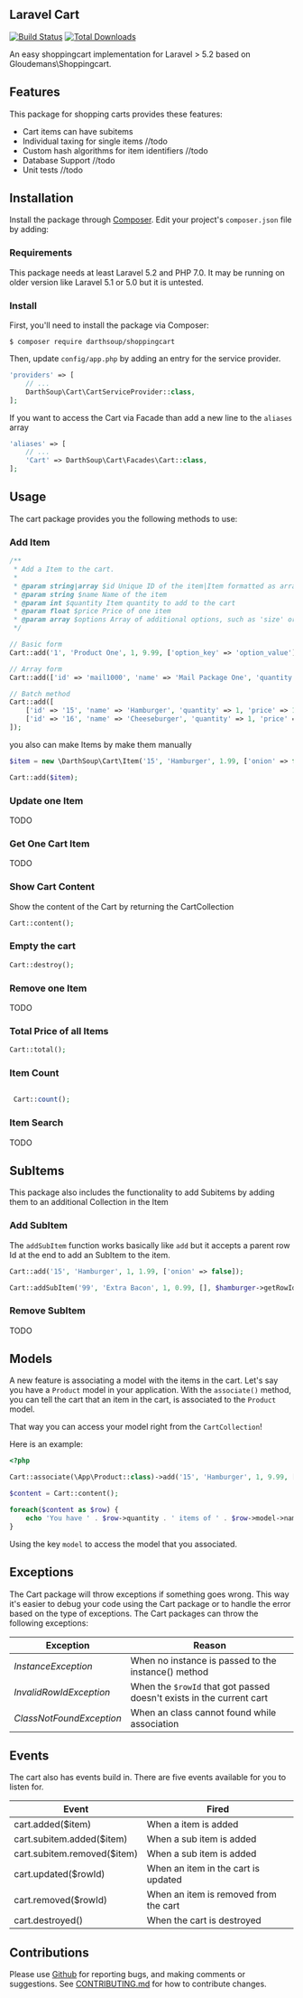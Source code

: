 ## Laravel Cart

[![Build Status](https://travis-ci.org/darthsoup/laravel-shoppingcart.svg?branch=master)](https://travis-ci.org/darthsoup/laravel-shopsauceart)
[![Total Downloads](https://poser.pugx.org/darthsoup/shoppingcart/downloads)](https://packagist.org/packages/darthsoup/shoppingcart)

An easy shoppingcart implementation for Laravel > 5.2 based on Gloudemans\Shoppingcart.

## Features

This package for shopping carts provides these features:

* Cart items can have subitems
* Individual taxing for single items //todo
* Custom hash algorithms for item identifiers //todo
* Database Support //todo
* Unit tests //todo

## Installation

Install the package through [Composer](http://getcomposer.org/). Edit your project's `composer.json` file by adding:

### Requirements

This package needs at least Laravel 5.2 and PHP 7.0. It may be running on older version like Laravel 5.1 or 5.0 but it is untested.

### Install

First, you'll need to install the package via Composer:

```shell
$ composer require darthsoup/shoppingcart
```

Then, update `config/app.php` by adding an entry for the service provider.

```php
'providers' => [
    // ...
    DarthSoup\Cart\CartServiceProvider::class,
];
```

If you want to access the Cart via Facade than add a new line to the `aliases` array

```php
'aliases' => [
    // ...
    'Cart' => DarthSoup\Cart\Facades\Cart::class,
];
```

## Usage

The cart package provides you the following methods to use:


### Add Item

```php
/**
 * Add a Item to the cart.
 *
 * @param string|array $id Unique ID of the item|Item formatted as array|Array of items
 * @param string $name Name of the item
 * @param int $quantity Item quantity to add to the cart
 * @param float $price Price of one item
 * @param array $options Array of additional options, such as 'size' or 'color'
 */

// Basic form
Cart::add('1', 'Product One', 1, 9.99, ['option_key' => 'option_value']);

// Array form
Cart::add(['id' => 'mail1000', 'name' => 'Mail Package One', 'quantity' => 5, 'price' => 4.99, 'options' => []]);

// Batch method
Cart::add([
    ['id' => '15', 'name' => 'Hamburger', 'quantity' => 1, 'price' => 1.99],
    ['id' => '16', 'name' => 'Cheeseburger', 'quantity' => 1, 'price' => 2.49, 'options' => ['onion' => false]]
]);
```

you also can make Items by make them manually 

```php
$item = new \DarthSoup\Cart\Item('15', 'Hamburger', 1.99, ['onion' => false]);

Cart::add($item);
```

### Update one Item

TODO

### Get One Cart Item

TODO


### Show Cart Content

Show the content of the Cart by returning the CartCollection

```php
Cart::content();
```

### Empty the cart

```php
Cart::destroy();
```

### Remove one Item

TODO

### Total Price of all Items

```php
Cart::total();
```

### Item Count

```php

 Cart::count();
```

### Item Search

TODO 

## SubItems

This package also includes the functionality to add Subitems by adding them to an additional Collection in the Item

### Add SubItem

The `addSubItem` function works basically like `add` but it accepts a parent row Id at the end to add an SubItem
to the item.

```php
Cart::add('15', 'Hamburger', 1, 1.99, ['onion' => false]);

Cart::addSubItem('99', 'Extra Bacon', 1, 0.99, [], $hamburger->getRowId())
```

### Remove SubItem

TODO 


## Models
A new feature is associating a model with the items in the cart. Let's say you have a `Product` model in your application. With the `associate()` method, you can tell the cart that an item in the cart, is associated to the `Product` model. 

That way you can access your model right from the `CartCollection`!

Here is an example:

```php
<?php 

Cart::associate(\App\Product::class)->add('15', 'Hamburger', 1, 9.99, ['extra_sauce' => true]);

$content = Cart::content();

foreach($content as $row) {
	echo 'You have ' . $row->quantity . ' items of ' . $row->model->name . ' with description: "' . $row->model->description . '" in your cart.';
}
```
Using the key `model` to access the model that you associated.

## Exceptions
The Cart package will throw exceptions if something goes wrong. This way it's easier to debug your code using the Cart package or to handle the error based on the type of exceptions. The Cart packages can throw the following exceptions:

| Exception                             | Reason                                                                            |
| ------------------------------------- | --------------------------------------------------------------------------------- |
| *InstanceException*                   | When no instance is passed to the instance() method                               |
| *InvalidRowIdException*               | When the `$rowId` that got passed doesn't exists in the current cart              |
| *ClassNotFoundException*              | When an class cannot found while association |

## Events

The cart also has events build in. There are five events available for you to listen for.

| Event                          | Fired                                   |
| ------------------------------ | --------------------------------------- |
| cart.added($item)              | When a item is added                    |
| cart.subitem.added($item)      | When a sub item is added                |
| cart.subitem.removed($item)    | When a sub item is added                |
| cart.updated($rowId)           | When an item in the cart is updated     |
| cart.removed($rowId)           | When an item is removed from the cart   |
| cart.destroyed()               | When the cart is destroyed              |

## Contributions

Please use [Github](https://github.com/darthsoup/shoppingcart) for reporting bugs, and making comments or suggestions.
See [CONTRIBUTING.md](CONTRIBUTING.md) for how to contribute changes.